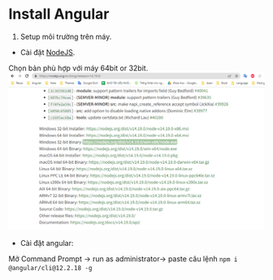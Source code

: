# Install Angular

1. Setup môi trường trên máy.

- Cài đặt [NodeJS](https://nodejs.org/en/blog/release/v14.19.0/).

Chọn bản phù hợp với máy 64bit or 32bit.
![NodeJS Version](/Angular/Images/nodejs_version.png "NodeJS Version")

- Cài đặt angular: 

Mở Command Prompt -> run as administrator-> paste câu lệnh ```npm i @angular/cli@12.2.18 -g```

